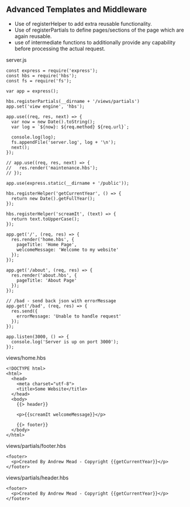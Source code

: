 ## Advanced Templates and Middleware

- Use of registerHelper to add extra reusable functionality.
- Use of registerPartials to define pages/sections of the page which are again reusable.
- use of intermediate functions to additionally provide any capability before processing the actual request.


server.js
```
const express = require('express');
const hbs = require('hbs');
const fs = require('fs');

var app = express();

hbs.registerPartials(__dirname + '/views/partials')
app.set('view engine', 'hbs');

app.use((req, res, next) => {
  var now = new Date().toString();
  var log = `${now}: ${req.method} ${req.url}`;

  console.log(log);
  fs.appendFile('server.log', log + '\n');
  next();
});

// app.use((req, res, next) => {
//   res.render('maintenance.hbs');
// });

app.use(express.static(__dirname + '/public'));

hbs.registerHelper('getCurrentYear', () => {
  return new Date().getFullYear();
});

hbs.registerHelper('screamIt', (text) => {
  return text.toUpperCase();
});

app.get('/', (req, res) => {
  res.render('home.hbs', {
    pageTitle: 'Home Page',
    welcomeMessage: 'Welcome to my website'
  });
});

app.get('/about', (req, res) => {
  res.render('about.hbs', {
    pageTitle: 'About Page'
  });
});

// /bad - send back json with errorMessage
app.get('/bad', (req, res) => {
  res.send({
    errorMessage: 'Unable to handle request'
  });
});

app.listen(3000, () => {
  console.log('Server is up on port 3000');
});

```

views/home.hbs
```
<!DOCTYPE html>
<html>
  <head>
    <meta charset="utf-8">
    <title>Some Website</title>
  </head>
  <body>
    {{> header}}

    <p>{{screamIt welcomeMessage}}</p>

    {{> footer}}
  </body>
</html>
```

views/partials/footer.hbs
```
<footer>
  <p>Created By Andrew Mead - Copyright {{getCurrentYear}}</p>
</footer>
```

views/partials/header.hbs
```
<footer>
  <p>Created By Andrew Mead - Copyright {{getCurrentYear}}</p>
</footer>
```
